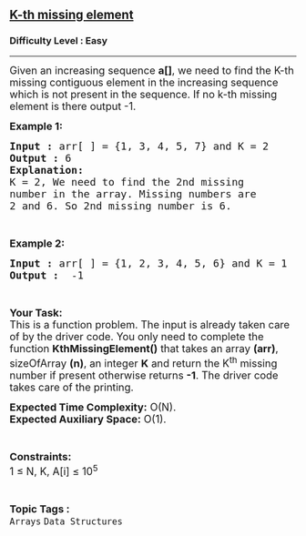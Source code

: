 <h2><a href="https://practice.geeksforgeeks.org/problems/k-th-missing-element3635/1">K-th missing element</a></h2><h3>Difficulty Level : Easy</h3><hr><div class="problems_problem_content__Xm_eO"><p><span style="font-size:18px">Given an increasing sequence&nbsp;<strong>a[]</strong>, we need to find the K-th missing contiguous element in the increasing sequence which is not present in the sequence. If no k-th missing element is there output -1.</span></p>

<p><span style="font-size:18px"><strong>Example 1:</strong></span></p>

<pre><span style="font-size:18px"><strong>Input :</strong> arr[ ] = {1, 3, 4, 5, 7} and K = 2
<strong>Output :</strong> 6
<strong>Explanation:</strong>
K = 2, We need to find the 2nd missing 
number in the array. Missing numbers are 
2 and 6. So 2nd missing number is 6.
</span></pre>

<p>&nbsp;</p>

<p><span style="font-size:18px"><strong>Example 2:</strong></span></p>

<pre><span style="font-size:18px"><strong>Input :</strong> arr[ ] = {1, 2, 3, 4, 5, 6} and K = 1<strong>
Output :</strong>  -1 </span></pre>

<p>&nbsp;</p>

<p><span style="font-size:18px"><strong>Your Task:</strong><br>
This is a function problem. The input is already taken care of by the driver code. You only need to complete the function <strong>KthMissingElement()</strong> that takes an array <strong>(arr)</strong>, sizeOfArray <strong>(n)</strong>, an integer <strong>K</strong> and return the K<sup>th</sup> missing number if present&nbsp;otherwise returns&nbsp;<strong>-1</strong>. The driver code takes care of the printing.</span></p>

<p><span style="font-size:18px"><strong>Expected Time Complexity:</strong>&nbsp;O(N).<br>
<strong>Expected Auxiliary Space:</strong>&nbsp;O(1).</span></p>

<p>&nbsp;</p>

<p><span style="font-size:18px"><strong>Constraints:</strong><br>
1 ≤ N, K, A[i] ≤ 10<sup>5</sup></span></p>
</div><br><p><span style=font-size:18px><strong>Topic Tags : </strong><br><code>Arrays</code>&nbsp;<code>Data Structures</code>&nbsp;